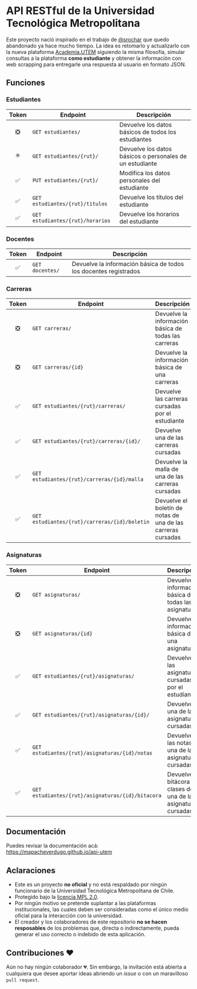 # API RESTful de la Universidad Tecnológica Metropolitana

Este proyecto nació inspirado en el trabajo de [@srochar](https://github.com/srochar/ApiDirdoc) que quedo abandonado ya hace mucho tiempo. La idea es retomarlo y actualizarlo con la nueva plataforma [Academia.UTEM](https://academia.utem.cl) siguiendo la misma filosofía, simular consultas a la plataforma **como estudiante** y obtener la información con web scrapping para entregarle una respuesta al usuario en formato JSON.

## Funciones

### Estudiantes

| Token | Endpoint                       | Descripción                                              |
| :-: | -------------------------------- | -------------------------------------------------------- |
| ❎  | `GET estudiantes/`               | Devuelve los datos básicos de todos los estudiantes      |
| ✳️  | `GET estudiantes/{rut}/`         | Devuelve los datos básicos o personales de un estudiante |
| ✅  | `PUT estudiantes/{rut}/`         | Modifica los datos personales del estudiante             |
| ✅  | `GET estudiantes/{rut}/titulos`  | Devuelve los títulos del estudiante                      |
| ✅  | `GET estudiantes/{rut}/horarios` | Devuelve los horarios del estudiante                     |

### Docentes

| Token | Endpoint      | Descripción                                                      |
| :-: | --------------- | ---------------------------------------------------------------- |
| ✅  | `GET docentes/` | Devuelve la información básica de todos los docentes registrados |

### Carreras

| Token | Endpoint                                    | Descripción                                                  |
| :-: | --------------------------------------------- | ------------------------------------------------------------ |
| ❎  | `GET carreras/`                               | Devuelve la información básica de todas las carreras         |
| ❎  | `GET carreras/{id}`                           | Devuelve la información básica de una carreras               |
| ✅  | `GET estudiantes/{rut}/carreras/`             | Devuelve las carreras cursadas por el estudiante             |
| ✅  | `GET estudiantes/{rut}/carreras/{id}/`        | Devuelve una de las carreras cursadas                        |
| ✅  | `GET estudiantes/{rut}/carreras/{id}/malla`   | Devuelve la malla de una de las carreras cursadas            |
| ✅  | `GET estudiantes/{rut}/carreras/{id}/boletin` | Devuelve el boletín de notas de una de las carreras cursadas |

### Asignaturas

| Token | Endpoint                                        | Descripción                                                  |
| :-: | ------------------------------------------------- | ------------------------------------------------------------ |
| ❎  | `GET asignaturas/`                                | Devuelve la información básica de todas las asignaturas      |
| ❎  | `GET asignaturas/{id}`                            | Devuelve la información básica de una asignatura             |
| ✅  | `GET estudiantes/{rut}/asignaturas/`              | Devuelve las asignaturas cursadas por el estudiante          |
| ✅  | `GET estudiantes/{rut}/asignaturas/{id}/`         | Devuelve una de las asignaturas cursadas                     |
| ✅  | `GET estudiantes/{rut}/asignaturas/{id}/notas`    | Devuelve las notas de una de las asignaturas cursadas        |
| ✅  | `GET estudiantes/{rut}/asignaturas/{id}/bitacora` | Devuelve la bitácora de clases de una de las asignaturas cursadas |

## Documentación

Puedes revisar la documentación acá: https://mapacheverdugo.github.io/api-utem

## Aclaraciones

* Este es un proyecto **no oficial** y no está respaldado por ningún funcionario de la Universidad Tecnológica Metropolitana de Chile.
* Protegido bajo la [licencia MPL 2.0](https://github.com/mapacheverdugo/api-dirdoc-utem/blob/master/LICENSE "Licencia MPL 2.0").
* Por ningún motivo se pretende suplantar a las plataformas institucionales, las cuales deben ser consideradas como el único medio oficial para la interacción con la universidad.
* El creador y los colaboradores de este repositorio **no se hacen resposables** de los problemas que, directa o indirectamente, pueda generar el uso correcto o indebido de esta aplicación.

## Contribuciones ❤️

Aún no hay ningún colaborador 💔. Sin embargo, la invitación está abierta a cualquiera que desee aportar ideas abriendo un *issue* o con un maravilloso `pull request`.
